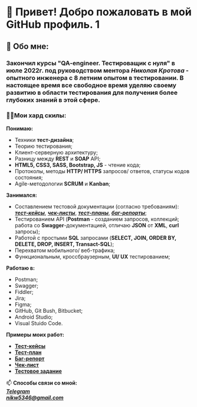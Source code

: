 # 👋 Привет! Добро пожаловать в мой GitHub профиль. 1
## 💬 Обо мне:
### Закончил курсы **"QA-engineer. Тестироващик с нуля"** в июле 2022г. под руководством ментора ***Николая Кротова*** - опытного инженера с 8 летним опытом в тестировании. В настоящее время все свободное время уделяю своему развитию в области тестирования для получения более глубоких знаний в этой сфере.   
### 👨‍💻**Мои хард скилы**:    

**Понимаю:**
- Техники **тест-дизайна**;
- Теорию тестирования;
- Клиент-серверную архитектуру;
- Разницу между **REST** и **SOAP** API;
- **HTML5, CSS3, SASS, Bootstrap, JS** - чтение кода;
- Протоколы, методы **HTTP/ HTTPS** запросов/ ответов, статусы кодов состояния;
- Agile-методологии **SCRUM** и **Kanban**;

**Занимался:**
- Составлением тестовой документации (согласно требованиям): ***[тест-кейсы](https://clck.ru/sMn6v "Примеры тест-кейсов")***, ***[чек-листы](https://clck.ru/sMnBh "Пример чек-листа")***, ***[тест-планы](https://clck.ru/sMnEL "Пример тест-плана")***, ***[баг-репорты](https://clck.ru/sMnCf "Пример баг-репорта")***;
- Тестированием API (**Postman** - созданием запросов, коллекций; работа со **Swagger**-документацией, отличаю **JSON** от **XML**, **curl** запросы);
- Работой с простыми **SQL** запросами (**SELECT, JOIN, ORDER BY, DELETE, DROP, INSERT, Transact-SQL**);
- Перехватом мобильного/ веб-трафика;
- Функциональным, кроссбраузерным, **UI/ UX** тестированием;

**Работаю в:**
- Postman;
- Swagger;
- Fiddler;
- Jira;
- Figma;
- GitHub, Git Bush, Bitbucket;
- Android Studio;
- Visual Stuido Code.

**Примеры моих работ:** 
- **[Тест-кейсы](https://clck.ru/sMn6v)**
- **[Тест-план](https://clck.ru/sMnEL)**  
- **[Баг-репорт](https://clck.ru/sMnCf)**  
- **[Чек-лист](https://clck.ru/sMnb9)**  
- **[Тестовое задание](https://clck.ru/sMt3U)** 
 
  
📫 **Способы связи со мной:**  
***[Telegram](https://t.me/korovnikovn)  
nikw5346@gmail.com***

